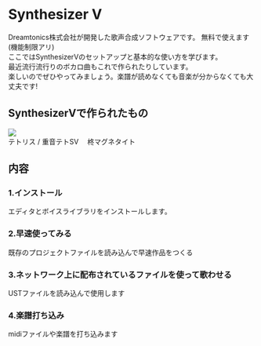 # Synthesizer V
Dreamtonics株式会社が開発した歌声合成ソフトウェアです。
無料で使えます(機能制限アリ)  
ここではSynthesizerVのセットアップと基本的な使い方を学びます。  
最近流行流行りのボカロ曲もこれで作られたりしています。  
楽しいのでぜひやってみましょう。楽譜が読めなくても音楽が分からなくても大丈夫です!

## SynthesizerVで作られたもの
[![](https://img.youtube.com/vi/Soy4jGPHr3g/0.jpg)](https://www.youtube.com/watch?v=Soy4jGPHr3g)  
テトリス / 重音テトSV　
柊マグネタイト



## 内容
### 1.インストール
エディタとボイスライブラリをインストールします。
### 2.早速使ってみる
既存のプロジェクトファイルを読み込んで早速作品をつくる
### 3.ネットワーク上に配布されているファイルを使って歌わせる
USTファイルを読み込んで使用します
### 4.楽譜打ち込み
midiファイルや楽譜を打ち込みます
